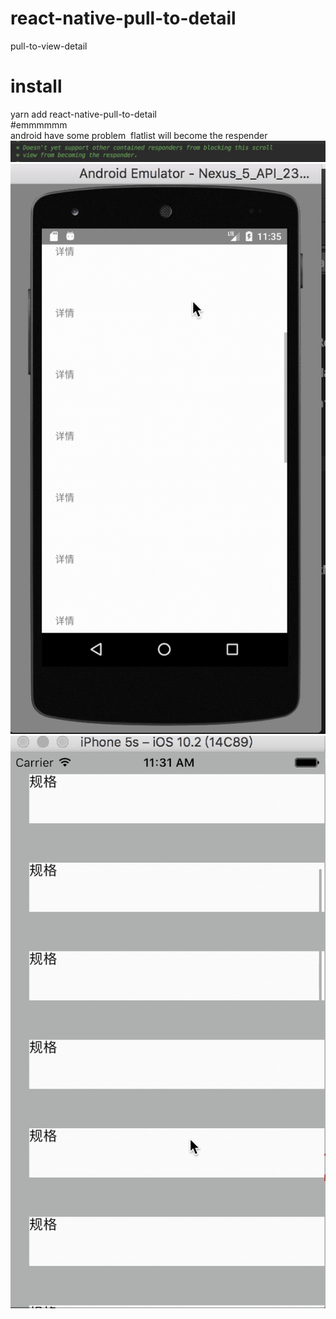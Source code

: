# react-native-pull-to-detail
pull-to-view-detail
# install   
yarn add react-native-pull-to-detail <br/>
#emmmmmm<br/>
android have some problem  flatlist will become the respender
![Alt text](https://github.com/pj0579/react-native-pull-to-detail/blob/master/set.png)
![Alt text](https://github.com/pj0579/react-native-pull-to-detail/blob/master/android-demo.gif?raw=true)
![Alt text](https://github.com/pj0579/react-native-pull-to-detail/blob/master/ios-demo.gif?raw=true)
